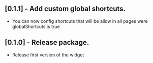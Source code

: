 ## [0.1.1] - Add custom global shortcuts.

* You can now config shortcuts that will be allow in all pages were globalShortcuts is true

## [0.1.0] - Release package.

* Release first version of the widget
